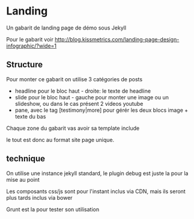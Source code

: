 # Landing

Un gabarit de landing page de démo sous Jekyll

Pour le gabarit voir http://blog.kissmetrics.com/landing-page-design-infographic/?wide=1

## Structure
Pour monter ce gabarit on utilise 3 catégories de posts
  - headline pour le bloc haut - droite: le texte de headline
  - slide pour le bloc haut - gauche pour monter une image ou un slideshow, ou dans le cas présent 2 videos youtube
  - pane, avec le tag [testimony|more] pour gérér les deux blocs image + texte du bas

 Chaque zone du gabarit vas avoir sa template include

 le tout est donc au format site page unique.


## technique

On utilise une instance jekyll standard, le plugin debug est juste la pour la mise au point

Les composants css/js sont pour l'instant inclus via CDN, mais ils seront plus tards inclus via bower

Grunt est la pour tester son utilisation